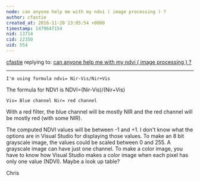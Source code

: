 ```yaml
---
node: can anyone help me with my ndvi ( image processing ) ?
author: cfastie
created_at: 2016-11-20 13:05:54 +0000
timestamp: 1479647154
nid: 13714
cid: 22350
uid: 554
---
```




[cfastie](../profile/cfastie) replying to: [can anyone help me with my ndvi ( image processing ) ?](../notes/ayu_puri/11-20-2016/can-anyone-help-me-with-my-ndvi-image-processing)

----
    I'm using formula ndvi= Nir-Vis/Nir+Vis
The formula for NDVI is NDVI=(Nir-Vis)/(Nir+Vis)

    Vis= Blue channel Nir= red channel
With a red filter, the blue channel will be mostly NIR and the red channel will be mostly red (with some NIR).

The computed NDVI values will be between -1 and +1. I don't know what the options are in Visual Studio for displaying those values. To make an 8 bit grayscale image, the values could be scaled between 0 and 255. A grayscale image can have just one channel. To make a color image, you have to know how Visual Studio makes a color image when each pixel has only one value (NDVI). Maybe a look up table?

Chris
